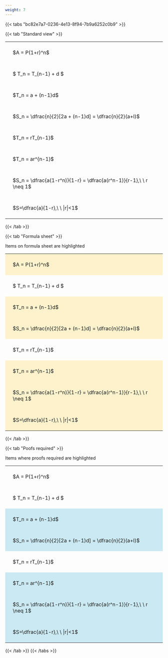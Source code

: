```yaml
---
weight: 7
---
```


{{< tabs "bc82e7a7-0236-4e13-8f94-7b9a6252c0b9" >}}

{{< tab "Standard view" >}}

<style type="text/css">
#T_f0aaf th.col_heading {
  text-align: left;
  font-size: 1em;
}
#T_f0aaf td {
  text-align: left;
  font-size: 1em;
  padding: 1.5em;
}
</style>
<table id="T_f0aaf">
  <thead>
  </thead>
  <tbody>
    <tr>
      <td id="T_f0aaf_row0_col0" class="data row0 col0" >$A = P(1+r)^n$</td>
    </tr>
    <tr>
      <td id="T_f0aaf_row1_col0" class="data row1 col0" >$ T_n = T_{n-1} + d $</td>
    </tr>
    <tr>
      <td id="T_f0aaf_row2_col0" class="data row2 col0" >$T_n = a + (n-1)d$</td>
    </tr>
    <tr>
      <td id="T_f0aaf_row3_col0" class="data row3 col0" >$S_n = \dfrac{n}{2}[2a + (n-1)d] = \dfrac{n}{2}(a+l)$</td>
    </tr>
    <tr>
      <td id="T_f0aaf_row4_col0" class="data row4 col0" >$T_n = rT_{n-1}$</td>
    </tr>
    <tr>
      <td id="T_f0aaf_row5_col0" class="data row5 col0" >$T_n = ar^{n-1}$</td>
    </tr>
    <tr>
      <td id="T_f0aaf_row6_col0" class="data row6 col0" >$S_n = \dfrac{a(1-r^n)}{1-r} = \dfrac{a(r^n-1)}{r-1},\ \  r \neq 1$</td>
    </tr>
    <tr>
      <td id="T_f0aaf_row7_col0" class="data row7 col0" >$S=\dfrac{a}{1-r},\ \ |r|<1$</td>
    </tr>
  </tbody>
</table>
{{< /tab >}}

{{< tab "Formula sheet" >}}

Items on formula sheet are highlighted 
<br>
<style type="text/css">
#T_81561 th.col_heading {
  text-align: left;
  font-size: 1em;
}
#T_81561 td {
  text-align: left;
  font-size: 1em;
  padding: 1.5em;
}
#T_81561_row0_col0, #T_81561_row2_col0, #T_81561_row3_col0, #T_81561_row5_col0, #T_81561_row6_col0, #T_81561_row7_col0 {
  background-color: rgba(255,194,10, 0.2);
}
#T_81561_row1_col0, #T_81561_row4_col0 {
  background-color: rgba(0,0,0,0);
}
</style>
<table id="T_81561">
  <thead>
  </thead>
  <tbody>
    <tr>
      <td id="T_81561_row0_col0" class="data row0 col0" >$A = P(1+r)^n$</td>
    </tr>
    <tr>
      <td id="T_81561_row1_col0" class="data row1 col0" >$ T_n = T_{n-1} + d $</td>
    </tr>
    <tr>
      <td id="T_81561_row2_col0" class="data row2 col0" >$T_n = a + (n-1)d$</td>
    </tr>
    <tr>
      <td id="T_81561_row3_col0" class="data row3 col0" >$S_n = \dfrac{n}{2}[2a + (n-1)d] = \dfrac{n}{2}(a+l)$</td>
    </tr>
    <tr>
      <td id="T_81561_row4_col0" class="data row4 col0" >$T_n = rT_{n-1}$</td>
    </tr>
    <tr>
      <td id="T_81561_row5_col0" class="data row5 col0" >$T_n = ar^{n-1}$</td>
    </tr>
    <tr>
      <td id="T_81561_row6_col0" class="data row6 col0" >$S_n = \dfrac{a(1-r^n)}{1-r} = \dfrac{a(r^n-1)}{r-1},\ \  r \neq 1$</td>
    </tr>
    <tr>
      <td id="T_81561_row7_col0" class="data row7 col0" >$S=\dfrac{a}{1-r},\ \ |r|<1$</td>
    </tr>
  </tbody>
</table>
{{< /tab >}}

{{< tab "Poofs required" >}}

Items where proofs required are highlighted 
<br>
<style type="text/css">
#T_16b01 th.col_heading {
  text-align: left;
  font-size: 1em;
}
#T_16b01 td {
  text-align: left;
  font-size: 1em;
  padding: 1.5em;
}
#T_16b01_row0_col0, #T_16b01_row1_col0, #T_16b01_row4_col0 {
  background-color: rgba(0,0,0,0);
}
#T_16b01_row2_col0, #T_16b01_row3_col0, #T_16b01_row5_col0, #T_16b01_row6_col0, #T_16b01_row7_col0 {
  background-color: rgba(0,150,200, 0.2);
}
</style>
<table id="T_16b01">
  <thead>
  </thead>
  <tbody>
    <tr>
      <td id="T_16b01_row0_col0" class="data row0 col0" >$A = P(1+r)^n$</td>
    </tr>
    <tr>
      <td id="T_16b01_row1_col0" class="data row1 col0" >$ T_n = T_{n-1} + d $</td>
    </tr>
    <tr>
      <td id="T_16b01_row2_col0" class="data row2 col0" >$T_n = a + (n-1)d$</td>
    </tr>
    <tr>
      <td id="T_16b01_row3_col0" class="data row3 col0" >$S_n = \dfrac{n}{2}[2a + (n-1)d] = \dfrac{n}{2}(a+l)$</td>
    </tr>
    <tr>
      <td id="T_16b01_row4_col0" class="data row4 col0" >$T_n = rT_{n-1}$</td>
    </tr>
    <tr>
      <td id="T_16b01_row5_col0" class="data row5 col0" >$T_n = ar^{n-1}$</td>
    </tr>
    <tr>
      <td id="T_16b01_row6_col0" class="data row6 col0" >$S_n = \dfrac{a(1-r^n)}{1-r} = \dfrac{a(r^n-1)}{r-1},\ \  r \neq 1$</td>
    </tr>
    <tr>
      <td id="T_16b01_row7_col0" class="data row7 col0" >$S=\dfrac{a}{1-r},\ \ |r|<1$</td>
    </tr>
  </tbody>
</table>
{{< /tab >}}
{{< /tabs >}}